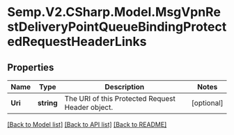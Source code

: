 # Semp.V2.CSharp.Model.MsgVpnRestDeliveryPointQueueBindingProtectedRequestHeaderLinks
## Properties

Name | Type | Description | Notes
------------ | ------------- | ------------- | -------------
**Uri** | **string** | The URI of this Protected Request Header object. | [optional] 

[[Back to Model list]](../README.md#documentation-for-models) [[Back to API list]](../README.md#documentation-for-api-endpoints) [[Back to README]](../README.md)

